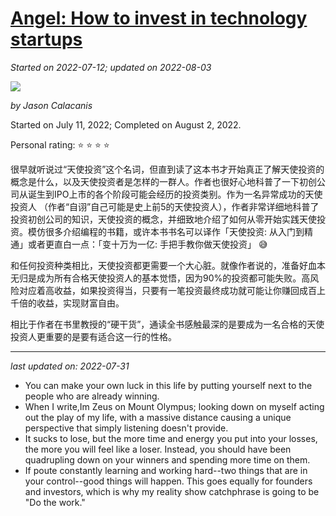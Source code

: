 # [Angel: How to invest in technology startups](https://github.com/askming/Personal-reading/issues/17)

_Started on 2022-07-12; updated on 2022-08-03_

<img src="https://cdn.jsdelivr.net/gh/askming/upic@master/uPic/0lGxev_2022_07_11.jpg">

_by Jason Calacanis_

Started on July 11, 2022;  Completed on August 2, 2022.

Personal rating: ⭐ ⭐ ⭐ ⭐ 

很早就听说过“天使投资”这个名词，但直到读了这本书才开始真正了解天使投资的概念是什么，以及天使投资者是怎样的一群人。作者也很好心地科普了一下初创公司从诞生到IPO上市的各个阶段可能会经历的投资类别。作为一名异常成功的天使投资人 （作者“自诩”自己可能是史上前5的天使投资人），作者非常详细地科普了投资初创公司的知识，天使投资的概念，并细致地介绍了如何从零开始实践天使投资。模仿很多介绍编程的书籍，或许本书书名可以译作「天使投资: 从入门到精通」或者更直白一点：「变十万为一亿: 手把手教你做天使投资」 😅 

和任何投资种类相比，天使投资都更需要一个大心脏。就像作者说的，准备好血本无归是成为所有合格天使投资人的基本觉悟，因为90%的投资都可能失败。高风险对应着高收益，如果投资得当，只要有一笔投资最终成功就可能让你赚回成百上千倍的收益，实现财富自由。

相比于作者在书里教授的“硬干货”，通读全书感触最深的是要成为一名合格的天使投资人更重要的是要有适合这一行的性格。

---

_last updated on: 2022-07-31_

- You can make your own luck in this life by putting yourself next to the people who are already winning.
- When I write,Im Zeus on Mount Olympus; looking down on myself acting out the play of my life, with a massive distance causing a unique perspective that simply listening doesn't provide.
- It sucks to lose, but the more time and energy you put into your losses, the more you will feel like a loser. Instead, you should have been quadrupling down on your winners and spending more time on them.
- If poute constantly learning and working hard--two things that are in your control--good things will happen. This goes equally for founders and investors, which is why my reality show catchphrase is going to be "Do the work."